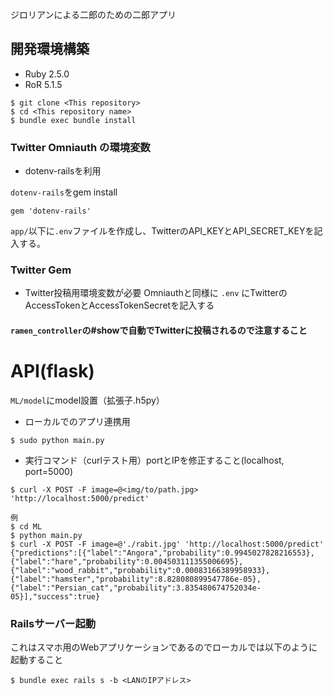 ジロリアンによる二郎のための二郎アプリ

## 開発環境構築
- Ruby 2.5.0
- RoR 5.1.5

```
$ git clone <This repository>
$ cd <This repository name>
$ bundle exec bundle install
```

### Twitter Omniauth の環境変数
- dotenv-railsを利用

`dotenv-rails`をgem install 
```
gem 'dotenv-rails'
```

`app/`以下に`.env`ファイルを作成し、TwitterのAPI_KEYとAPI_SECRET_KEYを記入する。

### Twitter Gem
- Twitter投稿用環境変数が必要
Omniauthと同様に `.env` にTwitterのAccessTokenとAccessTokenSecretを記入する

#### `ramen_controller`の#showで自動でTwitterに投稿されるので注意すること

# API(flask)
`ML/model`にmodel設置（拡張子.h5py）

- ローカルでのアプリ連携用
```
$ sudo python main.py
```

- 実行コマンド（curlテスト用）portとIPを修正すること(localhost, port=5000)
```
$ curl -X POST -F image=@<img/to/path.jpg> 'http://localhost:5000/predict'

例
$ cd ML
$ python main.py
$ curl -X POST -F image=@'./rabit.jpg' 'http://localhost:5000/predict'
{"predictions":[{"label":"Angora","probability":0.9945027828216553},{"label":"hare","probability":0.004503111355006695},{"label":"wood_rabbit","probability":0.00083166389958933},{"label":"hamster","probability":8.828080899547786e-05},{"label":"Persian_cat","probability":3.835480674752034e-05}],"success":true}
```

### Railsサーバー起動
これはスマホ用のWebアプリケーションであるのでローカルでは以下のように起動すること
```
$ bundle exec rails s -b <LANのIPアドレス>
```
